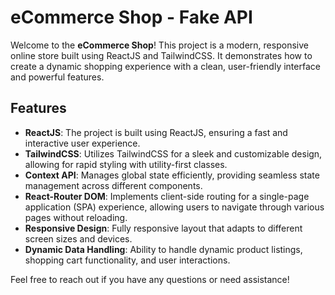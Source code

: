 # eCommerce Shop - Fake API

Welcome to the **eCommerce Shop**! This project is a modern, responsive online store built using ReactJS and TailwindCSS. It demonstrates how to create a dynamic shopping experience with a clean, user-friendly interface and powerful features.

## Features

- **ReactJS**: The project is built using ReactJS, ensuring a fast and interactive user experience.
- **TailwindCSS**: Utilizes TailwindCSS for a sleek and customizable design, allowing for rapid styling with utility-first classes.
- **Context API**: Manages global state efficiently, providing seamless state management across different components.
- **React-Router DOM**: Implements client-side routing for a single-page application (SPA) experience, allowing users to navigate through various pages without reloading.
- **Responsive Design**: Fully responsive layout that adapts to different screen sizes and devices.
- **Dynamic Data Handling**: Ability to handle dynamic product listings, shopping cart functionality, and user interactions.

Feel free to reach out if you have any questions or need assistance!
